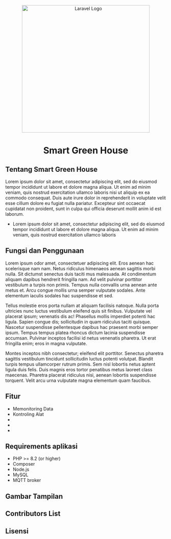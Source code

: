 <p align="center"><a href="https://laravel.com" target="_blank"><img src="https://raw.githubusercontent.com/laravel/art/master/logo-lockup/5%20SVG/2%20CMYK/1%20Full%20Color/laravel-logolockup-cmyk-red.svg" width="400" alt="Laravel Logo"></a></p>

<h1 align="center">Smart Green House</h1>

## Tentang Smart Green House

Lorem ipsum dolor sit amet, consectetur adipiscing elit, sed do eiusmod tempor incididunt ut labore et dolore magna aliqua. Ut enim ad minim veniam, quis nostrud exercitation ullamco laboris nisi ut aliquip ex ea commodo consequat. Duis aute irure dolor in reprehenderit in voluptate velit esse cillum dolore eu fugiat nulla pariatur. Excepteur sint occaecat cupidatat non proident, sunt in culpa qui officia deserunt mollit anim id est laborum.

- Lorem ipsum dolor sit amet, consectetur adipiscing elit, sed do eiusmod tempor incididunt ut labore et dolore magna aliqua. Ut enim ad minim veniam, quis nostrud exercitation ullamco laboris

##  Fungsi dan Penggunaan

Lorem ipsum odor amet, consectetuer adipiscing elit. Eros aenean hac scelerisque nam nam. Netus ridiculus himenaeos aenean sagittis morbi nulla. Sit dictumst senectus duis taciti mus malesuada. At condimentum aliquam dapibus hendrerit fringilla nam. Ad velit pulvinar porttitor vestibulum a turpis non primis. Tempus nulla convallis urna aenean ante metus et. Arcu congue mollis urna semper vulputate sodales. Ante elementum iaculis sodales hac suspendisse et sed.

Tellus molestie eros porta nullam at aliquam facilisis natoque. Nulla porta ultricies nunc luctus vestibulum eleifend quis sit finibus. Vulputate vel placerat ipsum; venenatis dis ac! Phasellus mollis imperdiet potenti hac ligula. Sapien congue dis; sollicitudin in quam ridiculus taciti quisque. Nascetur suspendisse pellentesque dapibus hac praesent morbi semper ipsum. Tempus tempus platea rhoncus dictum lacinia suspendisse accumsan. Pulvinar inceptos facilisi id netus venenatis pharetra. Ut erat fringilla enim; eros in magna vulputate.

Montes inceptos nibh consectetur; eleifend elit porttitor. Senectus pharetra sagittis vestibulum tincidunt sollicitudin luctus potenti volutpat. Blandit turpis tempus ullamcorper rutrum primis. Sem nisl lobortis netus aptent ligula duis felis. Duis magnis eros tortor penatibus metus laoreet class maecenas. Pharetra placerat ridiculus nisi, aenean lobortis suspendisse torquent. Velit arcu urna vulputate magna elementum quam faucibus.

## Fitur 

- Memonitoring Data
- Kontroling Alat
- 
- 
- 

## Requirements aplikasi

- PHP >= 8.2 (or higher)
- Composer
- Node.js
- MySQL
- MQTT broker

## Gambar Tampilan

## Contributors List


## Lisensi

